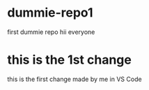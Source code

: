 # dummie-repo1
first dummie repo
hii everyone
# this is the 1st change 
this is the first change made by me in VS Code
